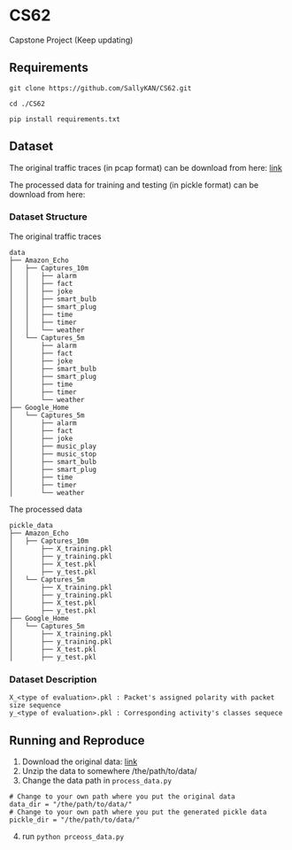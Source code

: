 # CS62
Capstone Project
(Keep updating)

## Requirements
`git clone https://github.com/SallyKAN/CS62.git`

`cd ./CS62`

`pip install requirements.txt`
## Dataset
The original traffic traces (in pcap format) can be download from here:
[link](https://drive.google.com/open?id=1eqSQzm2VUNQwtWhknwd-AzdB4GGxsZ2D)

The processed data for training and testing (in pickle format) can be download from here:
  
### Dataset Structure

The original traffic traces

```
data
├── Amazon_Echo
│   ├── Captures_10m
│   │   ├── alarm
│   │   ├── fact
│   │   ├── joke
│   │   ├── smart_bulb
│   │   ├── smart_plug
│   │   ├── time
│   │   ├── timer
│   │   └── weather
│   └── Captures_5m
│       ├── alarm
│       ├── fact
│       ├── joke
│       ├── smart_bulb
│       ├── smart_plug
│       ├── time
│       ├── timer
│       └── weather
├── Google_Home
│   └── Captures_5m
│       ├── alarm
│       ├── fact
│       ├── joke
│       ├── music_play
│       ├── music_stop
│       ├── smart_bulb
│       ├── smart_plug
│       ├── time
│       ├── timer
│       └── weather
```
The processed data
```
pickle_data
├── Amazon_Echo
│   ├── Captures_10m
│       ├── X_training.pkl
│       ├── y_training.pkl
│       ├── X_test.pkl
│       ├── y_test.pkl
│   └── Captures_5m
│       ├── X_training.pkl
│       ├── y_training.pkl
│       ├── X_test.pkl
│       ├── y_test.pkl
├── Google_Home
│   └── Captures_5m
│       ├── X_training.pkl
│       ├── y_training.pkl
│       ├── X_test.pkl
│       ├── y_test.pkl

```
### Dataset Description
```
X_<type of evaluation>.pkl : Packet's assigned polarity with packet size sequence
y_<type of evaluation>.pkl : Corresponding activity's classes sequece
```

## Running and Reproduce
1. Download the original data: [link](https://drive.google.com/open?id=1eqSQzm2VUNQwtWhknwd-AzdB4GGxsZ2D)
2. Unzip the data to somewhere /the/path/to/data/
3. Change the data path in `process_data.py`

```
# Change to your own path where you put the original data
data_dir = "/the/path/to/data/"
# Change to your own path where you put the generated pickle data
pickle_dir = "/the/path/to/data/"
```
4. run `python prceoss_data.py`